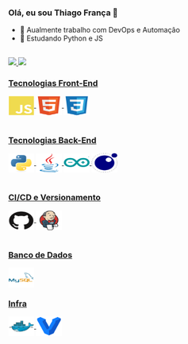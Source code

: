 ### Olá, eu sou Thiago França 👋

- 🔭 Aualmente trabalho com DevOps e Automação
- 🌱 Estudando Python e JS

##

<div>
  <a href="https://github.com/thiago-franca">
  <img height="180em" src="https://github-readme-stats.vercel.app/api?username=thiago-franca&show_icons=true&theme=dark&include_all_commits=true&count_private=true"/>
  <img height="180em" src="https://github-readme-stats.vercel.app/api/top-langs/?username=thiago-franca&layout=compact&langs_count=7&theme=dark&include_all_commits=true"/>
</div>
 <h3>  
Tecnologias Front-End
</h3>
<div>
  <img align="center" alt="CJ-Js" height="39" width="52" src="https://raw.githubusercontent.com/devicons/devicon/master/icons/javascript/javascript-plain.svg">
  <img align="center" alt="CJ-HTML" height="39" width="52" src="https://raw.githubusercontent.com/devicons/devicon/master/icons/html5/html5-original.svg">
  <img align="center" alt="CJ-CSS" height="39" width="52" src="https://raw.githubusercontent.com/devicons/devicon/master/icons/css3/css3-original.svg">
</div>
<br>
<h3>
  Tecnologias Back-End
</h3>
<div style="display: inline_block;">
  <img align="center" alt="CJ-Python" height="39" width="52" src="https://raw.githubusercontent.com/devicons/devicon/master/icons/python/python-original.svg">
  <img align="center" alt="Java" height="39" width="52" src="https://raw.githubusercontent.com/devicons/devicon/master/icons/java/java-original.svg">
  <img align="center" alt="Arduino" height="39" width="52" src="https://raw.githubusercontent.com/devicons/devicon/master/icons/arduino/arduino-original.svg">
  <img align="center" alt="Lua" height="39" width="52" src="https://raw.githubusercontent.com/devicons/devicon/master/icons/lua/lua-original.svg">
 </div>
<br>
<h3>
  CI/CD e Versionamento
</h3>
<div style="display: inline_block;">
  <img align="center" alt="CJ-Github" height="39" width="52" src="https://raw.githubusercontent.com/devicons/devicon/master/icons/github/github-original.svg">
  <img align="center" alt="CJ-Jenkins" height="39" width="52" src="https://raw.githubusercontent.com/devicons/devicon/master/icons/jenkins/jenkins-original.svg">
  
  </div>
<br>
<h3>
  Banco de Dados
</h3>
<div style="display: inline_block;">  
  <img align="center" alt="CJ-MySQL" height="39" width="52" src="https://raw.githubusercontent.com/devicons/devicon/master/icons/mysql/mysql-original-wordmark.svg">
</div>
 <h3>
  Infra
</h3>
<div style="display: inline_block;">  
    <img align="center" alt="CJ-Docker" height="39" width="52" src="https://raw.githubusercontent.com/devicons/devicon/master/icons/docker/docker-original.svg">
  <img align="center" alt="CJ-Vagrant" height="39" width="52" src="https://raw.githubusercontent.com/devicons/devicon/master/icons/vagrant/vagrant-original.svg">  
</div>
